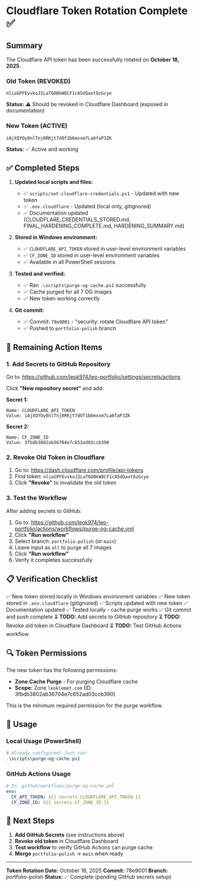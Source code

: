 # Cloudflare Token Rotation Complete ✅

## Summary

The Cloudflare API token has been successfully rotated on **October 18, 2025**.

### Old Token (REVOKED)
```
nliaGPFEvvkoJILaT6DBkW8CF1cA5dQaxt8zGcye
```
**Status:** ⚠️ Should be revoked in Cloudflare Dashboard (exposed in documentation)

### New Token (ACTIVE)
```
iAjXQYOy0nlTnj8RKjt7dOf1b6mxxm7La6faP3ZK
```
**Status:** ✅ Active and working

## ✅ Completed Steps

1. **Updated local scripts and files:**
   - ✅ `scripts/set-cloudflare-credentials.ps1` - Updated with new token
   - ✅ `.env.cloudflare` - Updated (local only, gitignored)
   - ✅ Documentation updated (CLOUDFLARE_CREDENTIALS_STORED.md, FINAL_HARDENING_COMPLETE.md, HARDENING_SUMMARY.md)

2. **Stored in Windows environment:**
   - ✅ `CLOUDFLARE_API_TOKEN` stored in user-level environment variables
   - ✅ `CF_ZONE_ID` stored in user-level environment variables
   - ✅ Available in all PowerShell sessions

3. **Tested and verified:**
   - ✅ Ran `.\scripts\purge-og-cache.ps1` successfully
   - ✅ Cache purged for all 7 OG images
   - ✅ New token working correctly

4. **Git commit:**
   - ✅ Commit: `78e9001` - "security: rotate Cloudflare API token"
   - ✅ Pushed to `portfolio-polish` branch

## 🔐 Remaining Action Items

### 1. Add Secrets to GitHub Repository

Go to: https://github.com/leok974/leo-portfolio/settings/secrets/actions

Click **"New repository secret"** and add:

**Secret 1:**
```
Name: CLOUDFLARE_API_TOKEN
Value: iAjXQYOy0nlTnj8RKjt7dOf1b6mxxm7La6faP3ZK
```

**Secret 2:**
```
Name: CF_ZONE_ID
Value: 3fbdb3802ab36704e7c652ad03ccb390
```

### 2. Revoke Old Token in Cloudflare

1. Go to: https://dash.cloudflare.com/profile/api-tokens
2. Find token: `nliaGPFEvvkoJILaT6DBkW8CF1cA5dQaxt8zGcye`
3. Click **"Revoke"** to invalidate the old token

### 3. Test the Workflow

After adding secrets to GitHub:

1. Go to: https://github.com/leok974/leo-portfolio/actions/workflows/purge-og-cache.yml
2. Click **"Run workflow"**
3. Select branch: `portfolio-polish` (or `main`)
4. Leave input as `all` to purge all 7 images
5. Click **"Run workflow"**
6. Verify it completes successfully

## 📋 Verification Checklist

✅ New token stored locally in Windows environment variables
✅ New token stored in `.env.cloudflare` (gitignored)
✅ Scripts updated with new token
✅ Documentation updated
✅ Tested locally - cache purge works
✅ Git commit and push complete
⏳ **TODO:** Add secrets to GitHub repository
⏳ **TODO:** Revoke old token in Cloudflare Dashboard
⏳ **TODO:** Test GitHub Actions workflow

## 🔍 Token Permissions

The new token has the following permissions:
- **Zone.Cache Purge** - For purging Cloudflare cache
- **Scope:** Zone `leoklemet.com` (ID: 3fbdb3802ab36704e7c652ad03ccb390)

This is the minimum required permission for the purge workflow.

## 📝 Usage

### Local Usage (PowerShell)
```powershell
# Already configured! Just run:
.\scripts\purge-og-cache.ps1
```

### GitHub Actions Usage
```yaml
# In .github/workflows/purge-og-cache.yml
env:
  CF_API_TOKEN: ${{ secrets.CLOUDFLARE_API_TOKEN }}
  CF_ZONE_ID: ${{ secrets.CF_ZONE_ID }}
```

## 🎯 Next Steps

1. **Add GitHub Secrets** (see instructions above)
2. **Revoke old token** in Cloudflare Dashboard
3. **Test workflow** to verify GitHub Actions can purge cache
4. **Merge** `portfolio-polish` → `main` when ready

---

**Token Rotation Date:** October 18, 2025
**Commit:** 78e9001
**Branch:** portfolio-polish
**Status:** ✅ Complete (pending GitHub secrets setup)
